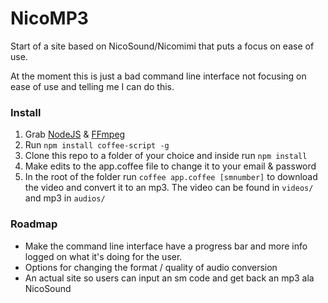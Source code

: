 # NicoMP3

Start of a site based on NicoSound/Nicomimi that puts a focus on ease of use.

At the moment this is just a bad command line interface not focusing on ease of use and telling me I can do this.

### Install
1. Grab [NodeJS](http://nodejs.org/) & [FFmpeg](http://www.ffmpeg.org/)
2. Run `npm install coffee-script -g`
3. Clone this repo to a folder of your choice and inside run `npm install`
4. Make edits to the app.coffee file to change it to your email & password
5. In the root of the folder run `coffee app.coffee [smnumber]` to download the video and convert it to an mp3. The video can be found in `videos/` and mp3 in `audios/`

### Roadmap
- Make the command line interface have a progress bar and more info logged on what it's doing for the user.
- Options for changing the format / quality of audio conversion
- An actual site so users can input an sm code and get back an mp3 ala NicoSound